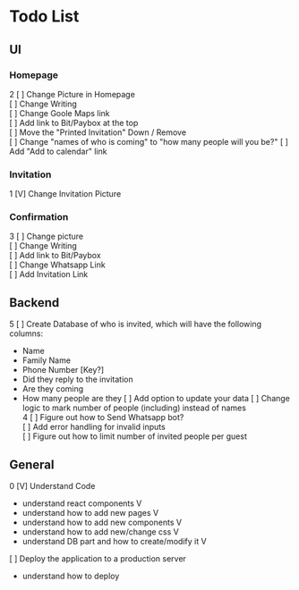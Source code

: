 # Todo List

## UI
### Homepage
2 [ ] Change Picture in Homepage    
[ ] Change Writing     
[ ] Change Goole Maps link    
[ ] Add link to Bit/Paybox at the top  
[ ] Move the "Printed Invitation" Down / Remove   
[ ] Change "names of who is coming" to "how many people will you be?"
[ ] Add "Add to calendar" link

### Invitation
1 [V] Change Invitation Picture

### Confirmation
3 [ ] Change picture   
[ ] Change Writing     
[ ] Add link to Bit/Paybox      
[ ] Change Whatsapp Link    
[ ] Add Invitation Link

## Backend
5 [ ] Create Database of who is invited, which will have the following columns:
* Name
* Family Name
* Phone Number [Key?]
* Did they reply to the invitation
* Are they coming
* How many people are they
[ ] Add option to update your data
[ ] Change logic to mark number of people (including) instead of names     
4 [ ] Figure out how to Send Whatsapp bot?      
[ ] Add error handling for invalid inputs        
[ ] Figure out how to limit number of invited people per guest      

## General
0 [V] Understand Code    
* understand react components V
* understand how to add new pages V
* understand how to add new components V
* understand how to add new/change css V
* understand DB part and how to create/modify it V    

[ ] Deploy the application to a production server     
* understand how to deploy
